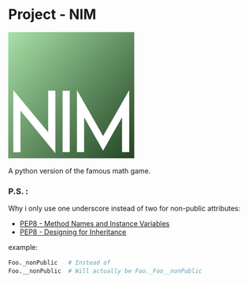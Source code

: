 # Project - NIM
![Nim Logo](/images/nim_logo_256.png?raw=true)

A python version of the famous math game.

### P.S. :
Why i only use one underscore instead of two for non-public attributes:
* [PEP8 - Method Names and Instance Variables](https://www.python.org/dev/peps/pep-0008/#method-names-and-instance-variables)
* [PEP8 - Designing for Inheritance](https://www.python.org/dev/peps/pep-0008/#designing-for-inheritance)

example:
```python
Foo._nonPublic   # Instead of
Foo.__nonPublic  # Will actually be Foo._Foo__nonPublic
```
